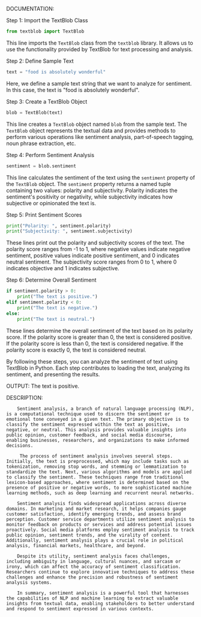 DOCUMENTATION:

Step 1: Import the TextBlob Class
```python
from textblob import TextBlob
```
This line imports the `TextBlob` class from the `textblob` library. It allows us to use the functionality provided by TextBlob for text processing and analysis.

Step 2: Define Sample Text
```python
text = "food is absolutely wonderful"
```
Here, we define a sample text string that we want to analyze for sentiment. In this case, the text is "food is absolutely wonderful".

Step 3: Create a TextBlob Object
```python
blob = TextBlob(text)
```
This line creates a `TextBlob` object named `blob` from the sample text. The `TextBlob` object represents the textual data and provides methods to perform various operations like sentiment analysis, part-of-speech tagging, noun phrase extraction, etc.

Step 4: Perform Sentiment Analysis
```python
sentiment = blob.sentiment
```
This line calculates the sentiment of the text using the `sentiment` property of the `TextBlob` object. The `sentiment` property returns a named tuple containing two values: polarity and subjectivity. Polarity indicates the sentiment's positivity or negativity, while subjectivity indicates how subjective or opinionated the text is.

Step 5: Print Sentiment Scores
```python
print("Polarity: ", sentiment.polarity)
print("Subjectivity: ", sentiment.subjectivity)
```
These lines print out the polarity and subjectivity scores of the text. The polarity score ranges from -1 to 1, where negative values indicate negative sentiment, positive values indicate positive sentiment, and 0 indicates neutral sentiment. The subjectivity score ranges from 0 to 1, where 0 indicates objective and 1 indicates subjective.

Step 6: Determine Overall Sentiment
```python
if sentiment.polarity > 0:
    print("The text is positive.")
elif sentiment.polarity < 0:
    print("The text is negative.")
else:
    print("The text is neutral.")
```
These lines determine the overall sentiment of the text based on its polarity score. If the polarity score is greater than 0, the text is considered positive. If the polarity score is less than 0, the text is considered negative. If the polarity score is exactly 0, the text is considered neutral.

By following these steps, you can analyze the sentiment of text using TextBlob in Python. Each step contributes to loading the text, analyzing its sentiment, and presenting the results.

OUTPUT:
The text is positive.

DESCRIPTION:

        Sentiment analysis, a branch of natural language processing (NLP), is a computational technique used to discern the sentiment or emotional tone conveyed in a given text. The primary objective is to classify the sentiment expressed within the text as positive, negative, or neutral. This analysis provides valuable insights into public opinion, customer feedback, and social media discourse, enabling businesses, researchers, and organizations to make informed decisions.
        
         The process of sentiment analysis involves several steps. Initially, the text is preprocessed, which may include tasks such as tokenization, removing stop words, and stemming or lemmatization to standardize the text. Next, various algorithms and models are applied to classify the sentiment. These techniques range from traditional lexicon-based approaches, where sentiment is determined based on the presence of positive or negative words, to more sophisticated machine learning methods, such as deep learning and recurrent neural networks.
         
        Sentiment analysis finds widespread applications across diverse domains. In marketing and market research, it helps companies gauge customer satisfaction, identify emerging trends, and assess brand perception. Customer service departments utilize sentiment analysis to monitor feedback on products or services and address potential issues proactively. Social media platforms employ sentiment analysis to track public opinion, sentiment trends, and the virality of content. Additionally, sentiment analysis plays a crucial role in political analysis, financial markets, healthcare, and beyond.

        Despite its utility, sentiment analysis faces challenges, including ambiguity in language, cultural nuances, and sarcasm or irony, which can affect the accuracy of sentiment classification. Researchers continue to explore innovative techniques to address these challenges and enhance the precision and robustness of sentiment analysis systems.

        In summary, sentiment analysis is a powerful tool that harnesses the capabilities of NLP and machine learning to extract valuable insights from textual data, enabling stakeholders to better understand and respond to sentiment expressed in various contexts.
        
